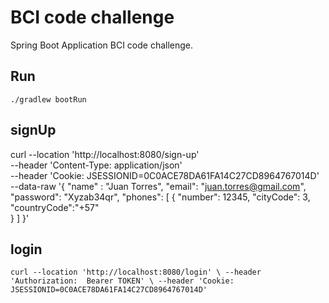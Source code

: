 # BCI code challenge

Spring Boot Application BCI code challenge.

## Run

`./gradlew bootRun `

## signUp

curl --location 'http://localhost:8080/sign-up' \
--header 'Content-Type: application/json' \
--header 'Cookie: JSESSIONID=0C0ACE78DA61FA14C27CD8964767014D' \
--data-raw '{
"name" : "Juan Torres",
"email": "juan.torres@gmail.com",
"password": "Xyzab34qr",
"phones": [
{
"number": 12345,
"cityCode": 3,
"countryCode":"+57"   
}
]
}'

## login

`curl --location 'http://localhost:8080/login' \
--header 'Authorization:  Bearer TOKEN' \
--header 'Cookie: JSESSIONID=0C0ACE78DA61FA14C27CD8964767014D'`
